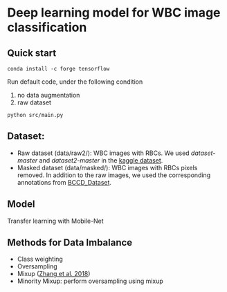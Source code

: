 # Deep learning model for WBC image classification
## Quick start
```
conda install -c forge tensorflow
```
Run default code, under the following condition
1. no data augmentation
2. raw dataset
```
python src/main.py
```
## Dataset:
- Raw dataset (data/raw2/): WBC images with RBCs. We used *dataset-master* and *dataset2-master* in the [kaggle dataset](https://www.kaggle.com/paultimothymooney/blood-cells).
- Masked dataset (data/masked/): WBC images with RBCs pixels removed. In addition to the raw images, we used the corresponding annotations from [BCCD_Dataset](https://www.kaggle.com/surajiiitm/bccd-dataset).
## Model
Transfer learning with Mobile-Net
## Methods for Data Imbalance
- Class weighting
- Oversampling
- Mixup ([Zhang et al. 2018](https://arxiv.org/pdf/1710.09412.pdf))
- Minority Mixup: perform oversampling using mixup
